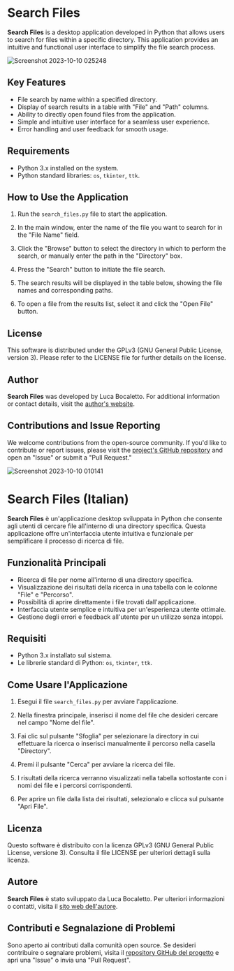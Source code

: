 # Search Files

**Search Files** is a desktop application developed in Python that allows users to search for files within a specific directory. This application provides an intuitive and functional user interface to simplify the file search process.

![Screenshot 2023-10-10 025248](https://github.com/elektronoide/Search-Files/assets/134635227/259ac81b-4fc5-4189-a129-c3f554268424)

## Key Features

- File search by name within a specified directory.
- Display of search results in a table with "File" and "Path" columns.
- Ability to directly open found files from the application.
- Simple and intuitive user interface for a seamless user experience.
- Error handling and user feedback for smooth usage.

## Requirements

- Python 3.x installed on the system.
- Python standard libraries: `os`, `tkinter`, `ttk`.

## How to Use the Application

1. Run the `search_files.py` file to start the application.

2. In the main window, enter the name of the file you want to search for in the "File Name" field.

3. Click the "Browse" button to select the directory in which to perform the search, or manually enter the path in the "Directory" box.

4. Press the "Search" button to initiate the file search.

5. The search results will be displayed in the table below, showing the file names and corresponding paths.

6. To open a file from the results list, select it and click the "Open File" button.

## License

This software is distributed under the GPLv3 (GNU General Public License, version 3). Please refer to the LICENSE file for further details on the license.

## Author

**Search Files** was developed by Luca Bocaletto. For additional information or contact details, visit the [author's website](https://www.elektronoide.it).

## Contributions and Issue Reporting

We welcome contributions from the open-source community. If you'd like to contribute or report issues, please visit the [project's GitHub repository](https://github.com/elektronoide/search-files) and open an "Issue" or submit a "Pull Request."

![Screenshot 2023-10-10 010141](https://github.com/elektronoide/Search-Files/assets/134635227/38323e14-de56-4f27-9f02-460cb7550e5a)

# Search Files (Italian)

**Search Files** è un'applicazione desktop sviluppata in Python che consente agli utenti di cercare file all'interno di una directory specifica. Questa applicazione offre un'interfaccia utente intuitiva e funzionale per semplificare il processo di ricerca di file.

## Funzionalità Principali

- Ricerca di file per nome all'interno di una directory specifica.
- Visualizzazione dei risultati della ricerca in una tabella con le colonne "File" e "Percorso".
- Possibilità di aprire direttamente i file trovati dall'applicazione.
- Interfaccia utente semplice e intuitiva per un'esperienza utente ottimale.
- Gestione degli errori e feedback all'utente per un utilizzo senza intoppi.

## Requisiti

- Python 3.x installato sul sistema.
- Le librerie standard di Python: `os`, `tkinter`, `ttk`.

## Come Usare l'Applicazione

1. Esegui il file `search_files.py` per avviare l'applicazione.

2. Nella finestra principale, inserisci il nome del file che desideri cercare nel campo "Nome del file".

3. Fai clic sul pulsante "Sfoglia" per selezionare la directory in cui effettuare la ricerca o inserisci manualmente il percorso nella casella "Directory".

4. Premi il pulsante "Cerca" per avviare la ricerca dei file.

5. I risultati della ricerca verranno visualizzati nella tabella sottostante con i nomi dei file e i percorsi corrispondenti.

6. Per aprire un file dalla lista dei risultati, selezionalo e clicca sul pulsante "Apri File".

## Licenza

Questo software è distribuito con la licenza GPLv3 (GNU General Public License, versione 3). Consulta il file LICENSE per ulteriori dettagli sulla licenza.

## Autore

**Search Files** è stato sviluppato da Luca Bocaletto. Per ulteriori informazioni o contatti, visita il [sito web dell'autore](https://www.elektronoide.it).

## Contributi e Segnalazione di Problemi

Sono aperto ai contributi dalla comunità open source. Se desideri contribuire o segnalare problemi, visita il [repository GitHub del progetto](https://github.com/elektronoide/search-files) e apri una "Issue" o invia una "Pull Request".
